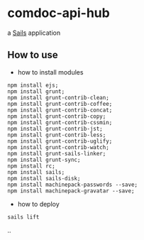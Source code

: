 # comdoc-api-hub

a [Sails](http://sailsjs.org) application


## How to use

* how to install modules

```
npm install ejs;
npm install grunt;
npm install grunt-contrib-clean;
npm install grunt-contrib-coffee;
npm install grunt-contrib-concat;
npm install grunt-contrib-copy;
npm install grunt-contrib-cssmin;
npm install grunt-contrib-jst;
npm install grunt-contrib-less;
npm install grunt-contrib-uglify;
npm install grunt-contrib-watch;
npm install grunt-sails-linker;
npm install grunt-sync;
npm install rc;
npm install sails;
npm install sails-disk;
npm install machinepack-passwords --save;
npm install machinepack-gravatar --save;

```

* how to deploy

``` 
sails lift
```

..